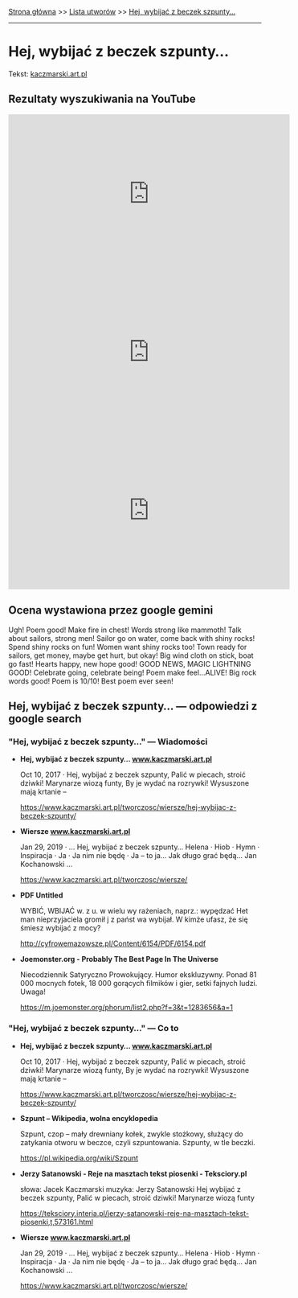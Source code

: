 [Strona główna](../index.md) >> [Lista utworów](../list.md) >> [Hej, wybijać z beczek szpunty…](169.md)

---

# Hej, wybijać z beczek szpunty…

Tekst: [kaczmarski.art.pl](https://www.kaczmarski.art.pl/tworczosc/wiersze/hej-wybijac-z-beczek-szpunty/)

## Rezultaty wyszukiwania na YouTube

<iframe width="560" height="315" src="https://www.youtube.com/embed/3EJBCao3U-k?si=IdontcarewhotheIRSsendsImnotpayingtaxes" title="YouTube video player" frameborder="0" allow="accelerometer; autoplay; clipboard-write; encrypted-media; gyroscope; picture-in-picture; web-share" referrerpolicy="strict-origin-when-cross-origin" allowfullscreen></iframe>

<iframe width="560" height="315" src="https://www.youtube.com/embed/MylAvQwpQXE?si=IdontcarewhotheIRSsendsImnotpayingtaxes" title="YouTube video player" frameborder="0" allow="accelerometer; autoplay; clipboard-write; encrypted-media; gyroscope; picture-in-picture; web-share" referrerpolicy="strict-origin-when-cross-origin" allowfullscreen></iframe>

<iframe width="560" height="315" src="https://www.youtube.com/embed/XZVqfuEji8A?si=IdontcarewhotheIRSsendsImnotpayingtaxes" title="YouTube video player" frameborder="0" allow="accelerometer; autoplay; clipboard-write; encrypted-media; gyroscope; picture-in-picture; web-share" referrerpolicy="strict-origin-when-cross-origin" allowfullscreen></iframe>

## Ocena wystawiona przez google gemini

Ugh! Poem good! Make fire in chest! Words strong like mammoth! Talk about sailors, strong men! Sailor go on water, come back with shiny rocks! Spend shiny rocks on fun! Women want shiny rocks too! Town ready for sailors, get money, maybe get hurt, but okay! Big wind cloth on stick, boat go fast! Hearts happy, new hope good! GOOD NEWS, MAGIC LIGHTNING GOOD! Celebrate going, celebrate being! Poem make feel...ALIVE! Big rock words good! Poem is 10/10! Best poem ever seen!


## Hej, wybijać z beczek szpunty… — odpowiedzi z google search

### "Hej, wybijać z beczek szpunty…" — Wiadomości

- **Hej, wybijać z beczek szpunty… www.kaczmarski.art.pl**

    Oct 10, 2017  ·  Hej, wybijać z beczek szpunty, Palić w piecach, stroić dziwki! Marynarze wiozą funty, By je wydać na rozrywki! Wysuszone mają krtanie – 

   <https://www.kaczmarski.art.pl/tworczosc/wiersze/hej-wybijac-z-beczek-szpunty/>
- **Wiersze www.kaczmarski.art.pl**

    Jan 29, 2019  ·  ... Hej, wybijać z beczek szpunty… Helena · Hiob · Hymn · Inspiracja · Ja · Ja nim nie będę · Ja – to ja… Jak długo grać będą… Jan Kochanowski ... 

   <https://www.kaczmarski.art.pl/tworczosc/wiersze/>
- **PDF Untitled**

    WYBIĆ, WBIJAĆ w. z u. w wielu wy rażeniach, naprz.: wypędzać Het man nieprzyjaciela gromił j z państ wa wybijał. W kimże ufasz, że się śmiesz wybijać z mocy? 

   <http://cyfrowemazowsze.pl/Content/6154/PDF/6154.pdf>
- **Joemonster.org - Probably The Best Page In The Universe**

    Niecodziennik Satyryczno Prowokujący. Humor ekskluzywny. Ponad 81 000 mocnych fotek, 18 000 gorących filmików i gier, setki fajnych ludzi. Uwaga! 

   <https://m.joemonster.org/phorum/list2.php?f=3&t=1283656&a=1>

### "Hej, wybijać z beczek szpunty…" — Co to

- **Hej, wybijać z beczek szpunty… www.kaczmarski.art.pl**

    Oct 10, 2017  ·  Hej, wybijać z beczek szpunty, Palić w piecach, stroić dziwki! Marynarze wiozą funty, By je wydać na rozrywki! Wysuszone mają krtanie – 

   <https://www.kaczmarski.art.pl/tworczosc/wiersze/hej-wybijac-z-beczek-szpunty/>
- **Szpunt – Wikipedia, wolna encyklopedia**

    Szpunt, czop – mały drewniany kołek, zwykle stożkowy, służący do zatykania otworu w beczce, czyli szpuntowania. Szpunty, w tle beczki. 

   <https://pl.wikipedia.org/wiki/Szpunt>
- **Jerzy Satanowski - Reje na masztach tekst piosenki - Teksciory.pl**

    słowa: Jacek Kaczmarski muzyka: Jerzy Satanowski Hej wybijać z beczek szpunty, Palić w piecach, stroić dziwki! Marynarze wiozą funty 

   <https://teksciory.interia.pl/jerzy-satanowski-reje-na-masztach-tekst-piosenki,t,573161.html>
- **Wiersze www.kaczmarski.art.pl**

    Jan 29, 2019  ·  ... Hej, wybijać z beczek szpunty… Helena · Hiob · Hymn · Inspiracja · Ja · Ja nim nie będę · Ja – to ja… Jak długo grać będą… Jan Kochanowski ... 

   <https://www.kaczmarski.art.pl/tworczosc/wiersze/>

